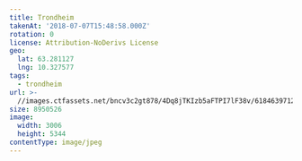 ```yaml
---
title: Trondheim
takenAt: '2018-07-07T15:48:58.000Z'
rotation: 0
license: Attribution-NoDerivs License
geo:
  lat: 63.281127
  lng: 10.327577
tags:
  - trondheim
url: >-
  //images.ctfassets.net/bncv3c2gt878/4Dq8jTKIzb5aFTPI7lF38v/61846397122bf0ca04c878cb23d6d3d5/trondheim_28394207217_o
size: 8950526
image:
  width: 3006
  height: 5344
contentType: image/jpeg
---
```



